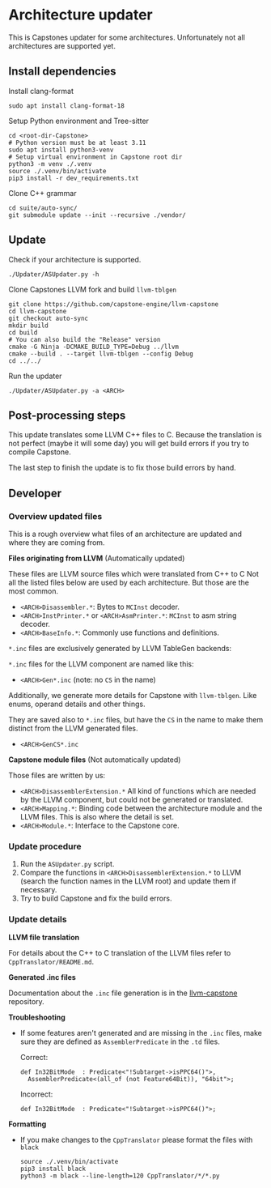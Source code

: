 # Architecture updater

This is Capstones updater for some architectures.
Unfortunately not all architectures are supported yet.

## Install dependencies

Install clang-format

```
sudo apt install clang-format-18
```

Setup Python environment and Tree-sitter

```
cd <root-dir-Capstone>
# Python version must be at least 3.11
sudo apt install python3-venv
# Setup virtual environment in Capstone root dir
python3 -m venv ./.venv
source ./.venv/bin/activate
pip3 install -r dev_requirements.txt
```

Clone C++ grammar

```
cd suite/auto-sync/
git submodule update --init --recursive ./vendor/
```

## Update

Check if your architecture is supported.

```
./Updater/ASUpdater.py -h
```

Clone Capstones LLVM fork and build `llvm-tblgen`

```
git clone https://github.com/capstone-engine/llvm-capstone
cd llvm-capstone
git checkout auto-sync
mkdir build
cd build
# You can also build the "Release" version
cmake -G Ninja -DCMAKE_BUILD_TYPE=Debug ../llvm
cmake --build . --target llvm-tblgen --config Debug
cd ../../
```

Run the updater

```
./Updater/ASUpdater.py -a <ARCH>
```

## Post-processing steps

This update translates some LLVM C++ files to C.
Because the translation is not perfect (maybe it will some day)
you will get build errors if you try to compile Capstone.

The last step to finish the update is to fix those build errors by hand.

## Developer

### Overview updated files

This is a rough overview what files of an architecture are updated and where they are coming from.

**Files originating from LLVM** (Automatically updated)

These files are LLVM source files which were translated from C++ to C
Not all the listed files below are used by each architecture.
But those are the most common.

- `<ARCH>Disassembler.*`: Bytes to `MCInst` decoder.
- `<ARCH>InstPrinter.*` or `<ARCH>AsmPrinter.*`: `MCInst` to asm string decoder.
- `<ARCH>BaseInfo.*`: Commonly use functions and definitions.

`*.inc` files are exclusively generated by LLVM TableGen backends:

`*.inc` files for the LLVM component are named like this:
- `<ARCH>Gen*.inc` (note: no `CS` in the name)

Additionally, we generate more details for Capstone with `llvm-tblgen`.
Like enums, operand details and other things.

They are saved also to `*.inc` files, but have the `CS` in the name to make them distinct from the LLVM generated files.

- `<ARCH>GenCS*.inc`

**Capstone module files** (Not automatically updated)

Those files are written by us:

- `<ARCH>DisassemblerExtension.*` All kind of functions which are needed by the LLVM component, but could not be generated or translated.
- `<ARCH>Mapping.*`: Binding code between the architecture module and the LLVM files. This is also where the detail is set.
- `<ARCH>Module.*`: Interface to the Capstone core.

### Update procedure

1. Run the `ASUpdater.py` script.
2. Compare the functions in `<ARCH>DisassemblerExtension.*` to LLVM (search the function names in the LLVM root)
and update them if necessary.
3. Try to build Capstone and fix the build errors.

### Update details

**LLVM file translation**

For details about the C++ to C translation of the LLVM files refer to `CppTranslator/README.md`.

**Generated .inc files**

Documentation about the `.inc` file generation is in the [llvm-capstone](https://github.com/capstone-engine/llvm-capstone) repository.

**Troubleshooting**

- If some features aren't generated and are missing in the `.inc` files, make sure they are defined as `AssemblerPredicate` in the `.td` files.

  Correct:
  ```
  def In32BitMode  : Predicate<"!Subtarget->isPPC64()">,
    AssemblerPredicate<(all_of (not Feature64Bit)), "64bit">;
  ```
  Incorrect:
  ```
  def In32BitMode  : Predicate<"!Subtarget->isPPC64()">;
  ```

**Formatting**

- If you make changes to the `CppTranslator` please format the files with `black`
  ```
  source ./.venv/bin/activate
  pip3 install black
  python3 -m black --line-length=120 CppTranslator/*/*.py
  ```
